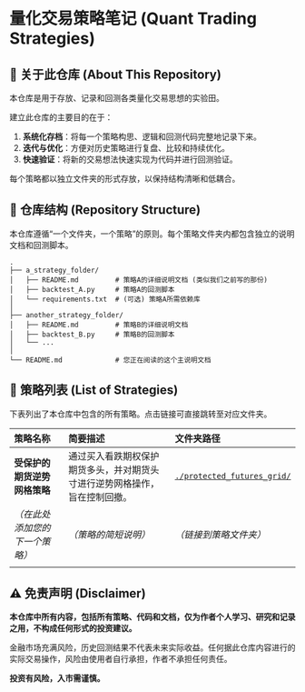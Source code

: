 # 量化交易策略笔记 (Quant Trading Strategies)

## 📖 关于此仓库 (About This Repository)

本仓库是用于存放、记录和回测各类量化交易思想的实验田。

建立此仓库的主要目的在于：
1.  **系统化存档**：将每一个策略构思、逻辑和回测代码完整地记录下来。
2.  **迭代与优化**：方便对历史策略进行复盘、比较和持续优化。
3.  **快速验证**：将新的交易想法快速实现为代码并进行回测验证。

每个策略都以独立文件夹的形式存放，以保持结构清晰和低耦合。

## 📁 仓库结构 (Repository Structure)

本仓库遵循“一个文件夹，一个策略”的原则。每个策略文件夹内都包含独立的说明文档和回测脚本。

```
.
├── a_strategy_folder/
│   ├── README.md         # 策略A的详细说明文档 (类似我们之前写的那份)
│   ├── backtest_A.py     # 策略A的回测脚本
│   └── requirements.txt  # (可选) 策略A所需依赖库
│
├── another_strategy_folder/
│   ├── README.md         # 策略B的详细说明文档
│   ├── backtest_B.py     # 策略B的回测脚本
│   └── ...
│
└── README.md             # 您正在阅读的这个主说明文档
```

## 🚀 策略列表 (List of Strategies)

下表列出了本仓库中包含的所有策略。点击链接可直接跳转至对应文件夹。

| 策略名称 | 简要描述 | 文件夹路径 |
| :--- | :--- | :--- |
| **受保护的期货逆势网格策略** | 通过买入看跌期权保护期货多头，并对期货头寸进行逆势网格操作，旨在控制回撤。 | [`./protected_futures_grid/`](./protected_futures_grid/) |
| *（在此处添加您的下一个策略）* | *（策略的简短说明）* | *（链接到策略文件夹）* |
| | | |

## ⚠️ 免责声明 (Disclaimer)

**本仓库中所有内容，包括所有策略、代码和文档，仅为作者个人学习、研究和记录之用，不构成任何形式的投资建议。**

金融市场充满风险，历史回测结果不代表未来实际收益。任何据此仓库内容进行的实际交易操作，风险由使用者自行承担，作者不承担任何责任。

**投资有风险，入市需谨慎。**
